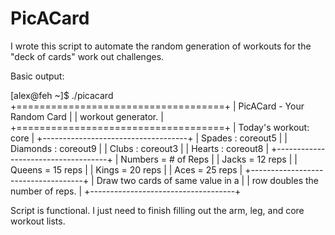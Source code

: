 # PicACard
I wrote this script to automate the random generation of workouts for the "deck of cards" work out challenges.

Basic output:

[alex@feh ~]$ ./picacard
+====================================+
|    PicACard - Your Random Card     |
|         workout generator.         |
+====================================+
|      Today's workout:   core       |
+------------------------------------+
|    Spades     :  coreout5          |
|    Diamonds   :  coreout9          |
|    Clubs      :  coreout3          |
|    Hearts     :  coreout8          |
+------------------------------------+
|    Numbers    =  # of Reps         |
|    Jacks      =  12 reps           |
|    Queens     =  15 reps           |
|    Kings      =  20 reps           |
|    Aces       =  25 reps           |
+------------------------------------+
| Draw two cards of same value in a  |
|  row doubles the number of reps.   |
+------------------------------------+

Script is functional. I just need to finish filling out the arm, leg, and core workout lists.
